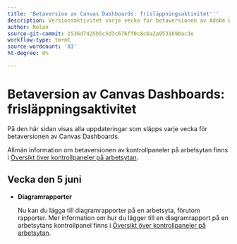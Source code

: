 ```yaml
---
title: 'Betaversion av Canvas Dashboards: frisläppningsaktivitet'''
description: Versionsaktivitet varje vecka för betaversionen av Adobe Workfront Canvas Dashboards
author: Nolan
source-git-commit: 1536d7425b5c5d3c676ff0c8c6a2a9531690ac3e
workflow-type: tm+mt
source-wordcount: '83'
ht-degree: 0%

---
```



# Betaversion av Canvas Dashboards: frisläppningsaktivitet

På den här sidan visas alla uppdateringar som släpps varje vecka för betaversionen av Canvas Dashboards.

Allmän information om betaversionen av kontrollpaneler på arbetsytan finns i [Översikt över kontrollpaneler på arbetsytan](/help/quicksilver/reports-and-dashboards/dashboards/creating-and-managing-dashboards/canvas-dashboards-overview.md).

## Vecka den 5 juni

* **Diagramrapporter**

   Nu kan du lägga till diagramrapporter på en arbetsyta, förutom rapporter. Mer information om hur du lägger till en diagramrapport på en arbetsytans kontrollpanel finns i [Översikt över kontrollpaneler på arbetsytan](/help/quicksilver/reports-and-dashboards/dashboards/creating-and-managing-dashboards/canvas-dashboards-overview.md).